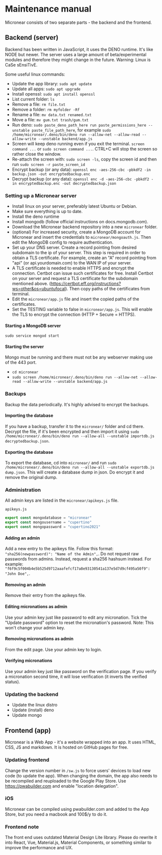 # Maintenance manual
Micronear consists of two separate parts - the backend and the frontend.

## Backend (server)
Backend has been written in JavaScript, it uses the DENO runtime. It's like NODE but newer.
The server uses a large amount of beta/experimental modules and therefore they might change in the future.
Warning: Linux is CaSe sEnsiTivE.

Some useful linux commands:
- Update the app library: `sudo apt update`
- Update all apps: `sudo apt upgrade`
- Install openssl: `sudo apt install openssl`
- List current folder: `ls`
- Remove a file: `rm file.txt`
- Remove a folder: `rm myfolder -Rf`
- Rename a file: `mv data.txt renamed.txt`
- Move a file: `mv gum.txt trash/gum.txt`
- Run deno: `sudo paste_deno_path_here run paste_permissions_here --unstable paste_file_path_here`, for example `sudo /home/micronear/.deno/bin/deno run --allow-net --allow-read --allow-write --unstable backend/app.js`
- Screen will keep deno running even if you exit the terminal. `screen command ...` or `sudo screen command ...`. CTRL+C will stop the screen so rather close the window.
- Re-attach the screen with: `sudo screen -ls`, copy the screen id and then run `sudo screen -r paste_screen_id`
- Encrypt backup (or any data): `openssl enc -aes-256-cbc -pbkdf2 -in backup.json -out encryptedbackup.enc`
- Decrypt backup (or any data): `openssl enc -d -aes-256-cbc -pbkdf2 -in encryptedbackup.enc -out decryptedbackup.json`

### Setting up a Micronear server
- Install linux on your server, preferably latest Ubuntu or Debian.
- Make sure everything is up to date.
- Install the deno runtime
- Install mongodb (follow official instructions on docs.mongodb.com).
- Download the Micronear backend repository into a new `micronear` folder.
- (optional) For increased security, create a MongoDB account for Micronear and insert the credentials to `micronear/mongoauth.js`. Then edit the MongoDB config to require authentication.
- Set up your DNS server. Create a record pointing from desired subdomain to the ip of your server. This step is required in order to obtain a TLS certificate. For example, create an "A" record pointing from "api" (or api.yourdomain.com) to the WAN IP of your server.
- A TLS certificate is needed to enable HTTPS and encrypt the connection. Certbot can issue such certificates for free. Install Certbot on your server and request a TLS certificate for the subdomain mentioned above. (https://certbot.eff.org/instructions?ws=other&os=ubuntufocal). Then copy paths of the certificates from terminal.
- Edit the `micronear/app.js` file and insert the copied paths of the certificates.
- Set the TESTING variable to false in `micronear/app.js`. This will enable the TLS to encrypt the connection (HTTP + Secure = HTTPS).

#### Starting a MongoDB server
`sudo service mongod start`

#### Starting the server
Mongo must be running and there must not be any webserver making use of the 443 port.
- `cd micronear`
- `sudo screen /home/micronear/.deno/bin/deno run --allow-net --allow-read --allow-write --unstable backend/app.js`

### Backups
Backup the data periodically. It's highly advised to encrypt the backups.

#### Importing the database
If you have a backup, transfer it to the `micronear/` folder and cd there. Decrypt the file, if it's been encrypted and then import it using `sudo /home/micronear/.deno/bin/deno run --allow-all --unstable importdb.js decryptedbackup.json`.

#### Exporting the database
To export the database, cd into `micronear/` and run `sudo /home/micronear/.deno/bin/deno run --allow-all --unstable exportdb.js dump.json`. This will create a database dump in json. Do encrypt it and remove the original dump.

### Administration
All admin keys are listed in the `micronear/apikeys.js` file.

`apikeys.js`
```js
export const mongodatabase = "micronear"
export const mongousername = "cupertino"
export const mongopassword = "cupertino2021"
```

#### Adding an admin
Add a new entry to the apikeys file. Follow this format: `"sha256(newpassword)": "Name of the Admin",`.
Do not request raw passwords from admins. Instead, request a sha256 hashsum instead. For example: `"f6f9c5f004b4e5b525d9712aaafefcf17a8e93130541a137e5d7d9cf495a50f9": "John Doe",`.

#### Removing an admin
Remove their entry from the apikeys file.

#### Editing micronations as admin
Use your admin key just like password to edit any micronation. Tick the "Update password" option to reset the micronation's password. Note: This won't change your admin key.

#### Removing micronations as admin
From the edit page. Use your admin key to login.

#### Verifying micronations
Use your admin key just like password on the verification page. If you verify a micronation second time, it will lose verification (it inverts the verified status).

### Updating the backend
- Update the linux distro
- Update (install) deno
- Update mongo

## Frontend (app)
Micronear is a Web App - it's a website wrapped into an app. It uses HTML, CSS, JS and markdown. It is hosted on GitHub pages for free.

### Updating frontend
Change the version number in `/sw.js` to force users' devices to load new code (to update the app).
When changing the domain, the app also needs to be recompiled and reuploaded to the Google Play Store. Use https://pwabuilder.com and enable "location delegation".

### iOS
Micronear can be compiled using pwabuilder.com and added to the App Store, but you need a macbook and 100$/y to do it.

### Frontend note
The front end uses outdated Material Design Lite library. Please do rewrite it into React, Vue, Material.js, Material Components, or something similar to improve the performance and UX.

<br><br><br>
